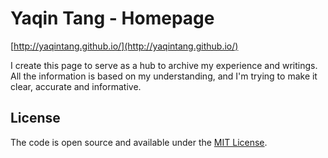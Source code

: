 # Yaqin Tang - Homepage

[http://yaqintang.github.io/](http://yaqintang.github.io/)

I create this page to serve as a hub to archive my experience and writings. All the information is based on my understanding, and I'm trying to make it clear, accurate and informative.

## License

The code is open source and available under the [MIT License](LICENSE.md).

